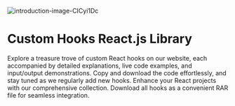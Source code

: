 ![introduction-image-CICyi1Dc](https://github.com/user-attachments/assets/e138bd82-1da2-4577-ac84-4cb02ada497a)

# Custom Hooks React.js Library

Explore a treasure trove of custom React hooks on our website, each accompanied by detailed explanations, live code examples, and input/output demonstrations. Copy and download the code effortlessly, and stay tuned as we regularly add new hooks. Enhance your React projects with our comprehensive collection. Download all hooks as a convenient RAR file for seamless integration.
